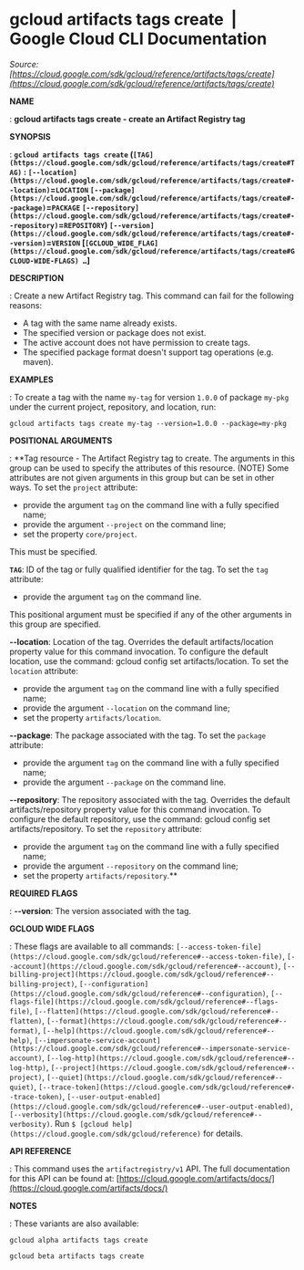 # gcloud artifacts tags create  |  Google Cloud CLI Documentation

*Source: [https://cloud.google.com/sdk/gcloud/reference/artifacts/tags/create](https://cloud.google.com/sdk/gcloud/reference/artifacts/tags/create)*

**NAME**

: **gcloud artifacts tags create - create an Artifact Registry tag**

**SYNOPSIS**

: **`gcloud artifacts tags create` (`[TAG](https://cloud.google.com/sdk/gcloud/reference/artifacts/tags/create#TAG)` : `[--location](https://cloud.google.com/sdk/gcloud/reference/artifacts/tags/create#--location)`=`LOCATION` `[--package](https://cloud.google.com/sdk/gcloud/reference/artifacts/tags/create#--package)`=`PACKAGE` `[--repository](https://cloud.google.com/sdk/gcloud/reference/artifacts/tags/create#--repository)`=`REPOSITORY`) `[--version](https://cloud.google.com/sdk/gcloud/reference/artifacts/tags/create#--version)`=`VERSION` [`[GCLOUD_WIDE_FLAG](https://cloud.google.com/sdk/gcloud/reference/artifacts/tags/create#GCLOUD-WIDE-FLAGS) …`]**

**DESCRIPTION**

: Create a new Artifact Registry tag.
This command can fail for the following reasons:

- A tag with the same name already exists.
- The specified version or package does not exist.
- The active account does not have permission to create tags.
- The specified package format doesn't support tag operations (e.g. maven).

**EXAMPLES**

: To create a tag with the name `my-tag` for version `1.0.0`
of package `my-pkg` under the current project, repository, and
location, run:

```
gcloud artifacts tags create my-tag --version=1.0.0 --package=my-pkg
```

**POSITIONAL ARGUMENTS**

: **Tag resource - The Artifact Registry tag to create. The arguments in this group
can be used to specify the attributes of this resource. (NOTE) Some attributes
are not given arguments in this group but can be set in other ways.
To set the `project` attribute:

- provide the argument `tag` on the command line with a fully specified
name;
- provide the argument `--project` on the command line;
- set the property `core/project`.

This must be specified.

**`TAG`**:
ID of the tag or fully qualified identifier for the tag.
To set the `tag` attribute:

- provide the argument `tag` on the command line.

This positional argument must be specified if any of the other arguments in this
group are specified.

**--location**:
Location of the tag. Overrides the default artifacts/location property value for
this command invocation. To configure the default location, use the command:
gcloud config set artifacts/location.
To set the `location` attribute:

- provide the argument `tag` on the command line with a fully specified
name;
- provide the argument `--location` on the command line;
- set the property `artifacts/location`.

**--package**:
The package associated with the tag.
To set the `package` attribute:

- provide the argument `tag` on the command line with a fully specified
name;
- provide the argument `--package` on the command line.

**--repository**:
The repository associated with the tag. Overrides the default
artifacts/repository property value for this command invocation. To configure
the default repository, use the command: gcloud config set artifacts/repository.
To set the `repository` attribute:

- provide the argument `tag` on the command line with a fully specified
name;
- provide the argument `--repository` on the command line;
- set the property `artifacts/repository`.**

**REQUIRED FLAGS**

: **--version**:
The version associated with the tag.

**GCLOUD WIDE FLAGS**

: These flags are available to all commands: `[--access-token-file](https://cloud.google.com/sdk/gcloud/reference#--access-token-file)`,
`[--account](https://cloud.google.com/sdk/gcloud/reference#--account)`, `[--billing-project](https://cloud.google.com/sdk/gcloud/reference#--billing-project)`,
`[--configuration](https://cloud.google.com/sdk/gcloud/reference#--configuration)`,
`[--flags-file](https://cloud.google.com/sdk/gcloud/reference#--flags-file)`,
`[--flatten](https://cloud.google.com/sdk/gcloud/reference#--flatten)`, `[--format](https://cloud.google.com/sdk/gcloud/reference#--format)`, `[--help](https://cloud.google.com/sdk/gcloud/reference#--help)`, `[--impersonate-service-account](https://cloud.google.com/sdk/gcloud/reference#--impersonate-service-account)`,
`[--log-http](https://cloud.google.com/sdk/gcloud/reference#--log-http)`,
`[--project](https://cloud.google.com/sdk/gcloud/reference#--project)`, `[--quiet](https://cloud.google.com/sdk/gcloud/reference#--quiet)`, `[--trace-token](https://cloud.google.com/sdk/gcloud/reference#--trace-token)`, `[--user-output-enabled](https://cloud.google.com/sdk/gcloud/reference#--user-output-enabled)`,
`[--verbosity](https://cloud.google.com/sdk/gcloud/reference#--verbosity)`.
Run `$ [gcloud help](https://cloud.google.com/sdk/gcloud/reference)` for details.

**API REFERENCE**

: This command uses the `artifactregistry/v1` API. The full
documentation for this API can be found at: [https://cloud.google.com/artifacts/docs/](https://cloud.google.com/artifacts/docs/)

**NOTES**

: These variants are also available:

```
gcloud alpha artifacts tags create
```

```
gcloud beta artifacts tags create
```